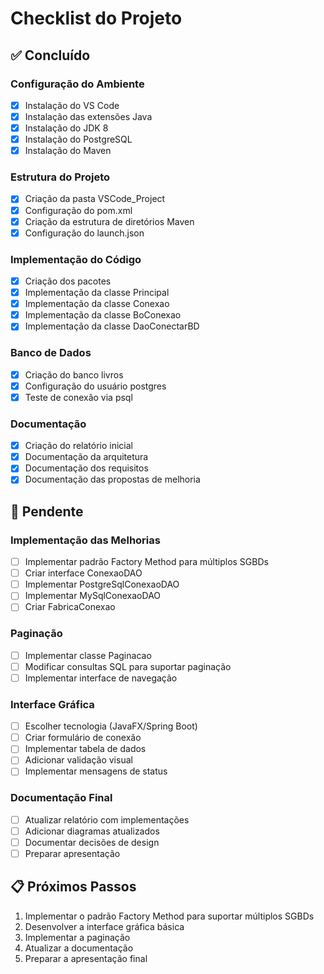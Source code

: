 # Checklist do Projeto

## ✅ Concluído

### Configuração do Ambiente
- [x] Instalação do VS Code
- [x] Instalação das extensões Java
- [x] Instalação do JDK 8
- [x] Instalação do PostgreSQL
- [x] Instalação do Maven

### Estrutura do Projeto
- [x] Criação da pasta VSCode_Project
- [x] Configuração do pom.xml
- [x] Criação da estrutura de diretórios Maven
- [x] Configuração do launch.json

### Implementação do Código
- [x] Criação dos pacotes
- [x] Implementação da classe Principal
- [x] Implementação da classe Conexao
- [x] Implementação da classe BoConexao
- [x] Implementação da classe DaoConectarBD

### Banco de Dados
- [x] Criação do banco livros
- [x] Configuração do usuário postgres
- [x] Teste de conexão via psql

### Documentação
- [x] Criação do relatório inicial
- [x] Documentação da arquitetura
- [x] Documentação dos requisitos
- [x] Documentação das propostas de melhoria

## 📝 Pendente

### Implementação das Melhorias
- [ ] Implementar padrão Factory Method para múltiplos SGBDs
- [ ] Criar interface ConexaoDAO
- [ ] Implementar PostgreSqlConexaoDAO
- [ ] Implementar MySqlConexaoDAO
- [ ] Criar FabricaConexao

### Paginação
- [ ] Implementar classe Paginacao
- [ ] Modificar consultas SQL para suportar paginação
- [ ] Implementar interface de navegação

### Interface Gráfica
- [ ] Escolher tecnologia (JavaFX/Spring Boot)
- [ ] Criar formulário de conexão
- [ ] Implementar tabela de dados
- [ ] Adicionar validação visual
- [ ] Implementar mensagens de status

### Documentação Final
- [ ] Atualizar relatório com implementações
- [ ] Adicionar diagramas atualizados
- [ ] Documentar decisões de design
- [ ] Preparar apresentação

## 📋 Próximos Passos

1. Implementar o padrão Factory Method para suportar múltiplos SGBDs
2. Desenvolver a interface gráfica básica
3. Implementar a paginação
4. Atualizar a documentação
5. Preparar a apresentação final 